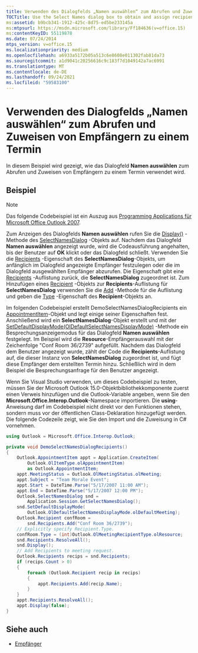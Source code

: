```yaml
---
title: Verwenden des Dialogfelds „Namen auswählen“ zum Abrufen und Zuweisen von Empfängern zu einem Termin
TOCTitle: Use the Select Names dialog box to obtain and assign recipients to an appointment
ms:assetid: b9bcb341-1912-425c-8d75-ed5be233145a
ms:mtpsurl: https://msdn.microsoft.com/library/Ff184636(v=office.15)
ms:contentKeyID: 55119878
ms.date: 07/24/2014
mtps_version: v=office.15
ms.localizationpriority: medium
ms.openlocfilehash: a6933a5172b05a513c6e8608e011302fab81da73
ms.sourcegitcommit: a1d9041c20256616c9c183f7d1049142a7ac6991
ms.translationtype: MT
ms.contentlocale: de-DE
ms.lasthandoff: 09/24/2021
ms.locfileid: "59583100"
---
```

# <a name="use-the-select-names-dialog-box-to-obtain-and-assign-recipients-to-an-appointment"></a>Verwenden des Dialogfelds „Namen auswählen“ zum Abrufen und Zuweisen von Empfängern zu einem Termin

In diesem Beispiel wird gezeigt, wie das Dialogfeld **Namen auswählen** zum Abrufen und Zuweisen von Empfängern zu einem Termin verwendet wird.

## <a name="example"></a>Beispiel

> [!NOTE] 
> Das folgende Codebeispiel ist ein Auszug aus [Programming Applications für Microsoft Office Outlook 2007](https://www.amazon.com/gp/product/0735622493?ie=UTF8&tag=msmsdn-20&linkCode=as2&camp=1789&creative=9325&creativeASIN=0735622493).

Zum Anzeigen des Dialogfelds **Namen auswählen** rufen Sie die [Display()](https://msdn.microsoft.com/library/bb646086\(v=office.15\)) -Methode des [SelectNamesDialog](https://msdn.microsoft.com/library/bb609866\(v=office.15\)) -Objekts auf. Nachdem das Dialogfeld **Namen auswählen** angezeigt wurde, wird die Codeausführung angehalten, bis der Benutzer auf **OK** klickt oder das Dialogfeld schließt. Verwenden Sie die [Recipients](https://msdn.microsoft.com/library/bb652601\(v=office.15\)) -Eigenschaft des **SelectNamesDialog**-Objekts, um anfänglich im Dialogfeld angezeigte Empfänger festzulegen oder die im Dialogfeld ausgewählten Empfänger abzurufen. Die Eigenschaft gibt eine [Recipients](https://msdn.microsoft.com/library/bb646361\(v=office.15\)) -Auflistung zurück, die **SelectNamesDialog** zugeordnet ist. Zum Hinzufügen eines [Recipient](https://msdn.microsoft.com/library/bb624370\(v=office.15\)) -Objekts zur **Recipients**-Auflistung für **SelectNamesDialog** verwenden Sie die [Add](https://msdn.microsoft.com/library/bb612668\(v=office.15\)) -Methode für die Auflistung und geben die [Type](https://msdn.microsoft.com/library/bb611841\(v=office.15\)) -Eigenschaft des **Recipient**-Objekts an.

Im folgenden Codebeispiel erstellt DemoSelectNamesDialogRecipients ein [AppointmentItem](https://msdn.microsoft.com/library/bb645611\(v=office.15\))-Objekt und legt einige seiner Eigenschaften fest. Anschließend wird ein **SelectNamesDialog**-Objekt erstellt und mit der [SetDefaultDisplayMode(OlDefaultSelectNamesDisplayMode)](https://msdn.microsoft.com/library/bb623783\(v=office.15\)) -Methode ein Besprechungsanzeigemodus für das Dialogfeld **Namen auswählen** festgelegt. Im Beispiel wird die **Resource**-Empfängerauswahl mit der Zeichenfolge "Conf Room 36/2739" aufgefüllt. Nachdem das Dialogfeld dem Benutzer angezeigt wurde, zählt der Code die **Recipients**-Auflistung auf, die dieser Instanz von **SelectNamesDialog** zugeordnet ist, und fügt diese Empfänger dem erstellten Termin hinzu. Schließlich wird in dem Beispiel die Besprechungsanfrage für den Benutzer angezeigt.

Wenn Sie Visual Studio verwenden, um dieses Codebeispiel zu testen, müssen Sie der Microsoft Outlook 15.0-Objektbibliothekkomponente zuerst einen Verweis hinzufügen und die Outlook-Variable angeben, wenn Sie den **Microsoft.Office.Interop.Outlook**-Namespace importieren. Die **using**-Anweisung darf im Codebeispiel nicht direkt vor den Funktionen stehen, sondern muss vor der öffentlichen Class-Deklaration hinzugefügt werden. Die folgende Codezeile zeigt, wie Sie den Import und die Zuweisung in C\# vornehmen.

```csharp
using Outlook = Microsoft.Office.Interop.Outlook;
```


```csharp
private void DemoSelectNamesDialogRecipients()
{
    Outlook.AppointmentItem appt = Application.CreateItem(
        Outlook.OlItemType.olAppointmentItem)
        as Outlook.AppointmentItem;
    appt.MeetingStatus = Outlook.OlMeetingStatus.olMeeting;
    appt.Subject = "Team Morale Event";
    appt.Start = DateTime.Parse("5/17/2007 11:00 AM");
    appt.End = DateTime.Parse("5/17/2007 12:00 PM");
    Outlook.SelectNamesDialog snd =
        Application.Session.GetSelectNamesDialog();
    snd.SetDefaultDisplayMode(
        Outlook.OlDefaultSelectNamesDisplayMode.olDefaultMeeting);
    Outlook.Recipient confRoom =
        snd.Recipients.Add("Conf Room 36/2739");
    // Explicitly specify Recipient.Type.
    confRoom.Type = (int)Outlook.OlMeetingRecipientType.olResource;
    snd.Recipients.ResolveAll();
    snd.Display();
    // Add Recipients to meeting request.
    Outlook.Recipients recips = snd.Recipients;
    if (recips.Count > 0)
    {
        foreach (Outlook.Recipient recip in recips)
        {
            appt.Recipients.Add(recip.Name);
        }
    }
    appt.Recipients.ResolveAll();
    appt.Display(false);
}
```

## <a name="see-also"></a>Siehe auch

- [Empfänger](recipients.md)

